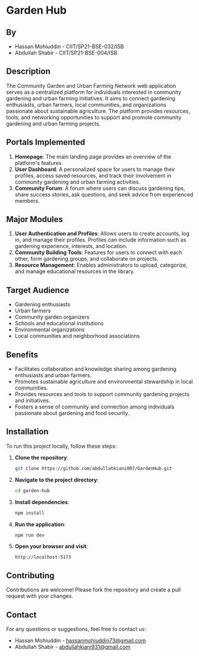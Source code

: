 # Garden Hub

## By

- Hassan Mohiuddin - CIIT/SP21-BSE-032/ISB
- Abdullah Shabir - CIIT/SP21-BSE-004/ISB

## Description

The Community Garden and Urban Farming Network web application serves as a centralized platform for individuals interested in community gardening and urban farming initiatives. It aims to connect gardening enthusiasts, urban farmers, local communities, and organizations passionate about sustainable agriculture. The platform provides resources, tools, and networking opportunities to support and promote community gardening and urban farming projects.

## Portals Implemented

1. **Homepage**: The main landing page provides an overview of the platform's features.
2. **User Dashboard**: A personalized space for users to manage their profiles, access saved resources, and track their involvement in community gardening and urban farming activities.
3. **Community Forum**: A forum where users can discuss gardening tips, share success stories, ask questions, and seek advice from experienced members.

## Major Modules

1. **User Authentication and Profiles**: Allows users to create accounts, log in, and manage their profiles. Profiles can include information such as gardening experience, interests, and location.
2. **Community Building Tools**: Features for users to connect with each other, form gardening groups, and collaborate on projects.
3. **Resource Management**: Enables administrators to upload, categorize, and manage educational resources in the library.

## Target Audience

- Gardening enthusiasts
- Urban farmers
- Community garden organizers
- Schools and educational institutions
- Environmental organizations
- Local communities and neighborhood associations

## Benefits

- Facilitates collaboration and knowledge sharing among gardening enthusiasts and urban farmers.
- Promotes sustainable agriculture and environmental stewardship in local communities.
- Provides resources and tools to support community gardening projects and initiatives.
- Fosters a sense of community and connection among individuals passionate about gardening and food security.

## Installation

To run this project locally, follow these steps:

1. **Clone the repository**:

   ```bash
   git clone https://github.com/abdullahkiani007/GardenHub.git
   ```

2. **Navigate to the project directory**:

   ```bash
   cd garden-hub
   ```

3. **Install dependencies**:

   ```bash
   npm install
   ```

4. **Run the application**:

   ```bash
   npm run dev
   ```

5. **Open your browser and visit**:
   ```
   http://localhost:5173
   ```

## Contributing

Contributions are welcome! Please fork the repository and create a pull request with your changes.

## Contact

For any questions or suggestions, feel free to contact us:

- Hassan Mohiuddin - hassanmohiuddin73@gmail.com
- Abdullah Shabir - abdullahkiani931@gmail.com
